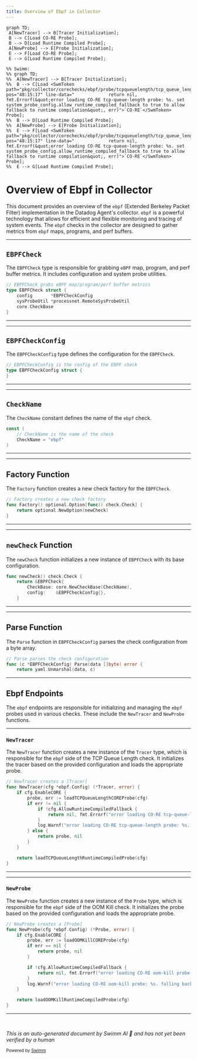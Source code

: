 ```yaml
---
title: Overview of Ebpf in Collector
---
```

```mermaid
graph TD;
 A[NewTracer] --> B[Tracer Initialization];
 B --> C[Load CO-RE Probe];
 B --> D[Load Runtime Compiled Probe];
 A[NewProbe] --> E[Probe Initialization];
 E --> F[Load CO-RE Probe];
 E --> G[Load Runtime Compiled Probe];

%% Swimm:
%% graph TD;
%%  A[NewTracer] --> B[Tracer Initialization];
%%  B --> C[Load <SwmToken path="pkg/collector/corechecks/ebpf/probe/tcpqueuelength/tcp_queue_length.go" pos="48:15:17" line-data="				return nil, fmt.Errorf(&quot;error loading CO-RE tcp-queue-length probe: %s. set system_probe_config.allow_runtime_compiled_fallback to true to allow fallback to runtime compilation&quot;, err)">`CO-RE`</SwmToken> Probe];
%%  B --> D[Load Runtime Compiled Probe];
%%  A[NewProbe] --> E[Probe Initialization];
%%  E --> F[Load <SwmToken path="pkg/collector/corechecks/ebpf/probe/tcpqueuelength/tcp_queue_length.go" pos="48:15:17" line-data="				return nil, fmt.Errorf(&quot;error loading CO-RE tcp-queue-length probe: %s. set system_probe_config.allow_runtime_compiled_fallback to true to allow fallback to runtime compilation&quot;, err)">`CO-RE`</SwmToken> Probe];
%%  E --> G[Load Runtime Compiled Probe];
```

# Overview of Ebpf in Collector

This document provides an overview of the <SwmToken path="pkg/collector/corechecks/ebpf/ebpf.go" pos="32:6:6" line-data="	CheckName = &quot;ebpf&quot;">`ebpf`</SwmToken> (Extended Berkeley Packet Filter) implementation in the Datadog Agent's collector. <SwmToken path="pkg/collector/corechecks/ebpf/ebpf.go" pos="32:6:6" line-data="	CheckName = &quot;ebpf&quot;">`ebpf`</SwmToken> is a powerful technology that allows for efficient and flexible monitoring and tracing of system events. The <SwmToken path="pkg/collector/corechecks/ebpf/ebpf.go" pos="32:6:6" line-data="	CheckName = &quot;ebpf&quot;">`ebpf`</SwmToken> checks in the collector are designed to gather metrics from <SwmToken path="pkg/collector/corechecks/ebpf/ebpf.go" pos="32:6:6" line-data="	CheckName = &quot;ebpf&quot;">`ebpf`</SwmToken> maps, programs, and perf buffers.

<SwmSnippet path="/pkg/collector/corechecks/ebpf/ebpf.go" line="39">

---

## <SwmToken path="pkg/collector/corechecks/ebpf/ebpf.go" pos="39:2:2" line-data="// EBPFCheck grabs eBPF map/program/perf buffer metrics">`EBPFCheck`</SwmToken>

The <SwmToken path="pkg/collector/corechecks/ebpf/ebpf.go" pos="39:2:2" line-data="// EBPFCheck grabs eBPF map/program/perf buffer metrics">`EBPFCheck`</SwmToken> type is responsible for grabbing <SwmToken path="pkg/collector/corechecks/ebpf/ebpf.go" pos="39:6:6" line-data="// EBPFCheck grabs eBPF map/program/perf buffer metrics">`eBPF`</SwmToken> map, program, and perf buffer metrics. It includes configuration and system probe utilities.

```go
// EBPFCheck grabs eBPF map/program/perf buffer metrics
type EBPFCheck struct {
	config       *EBPFCheckConfig
	sysProbeUtil *processnet.RemoteSysProbeUtil
	core.CheckBase
}
```

---

</SwmSnippet>

<SwmSnippet path="/pkg/collector/corechecks/ebpf/ebpf.go" line="35">

---

## <SwmToken path="pkg/collector/corechecks/ebpf/ebpf.go" pos="35:2:2" line-data="// EBPFCheckConfig is the config of the EBPF check">`EBPFCheckConfig`</SwmToken>

The <SwmToken path="pkg/collector/corechecks/ebpf/ebpf.go" pos="35:2:2" line-data="// EBPFCheckConfig is the config of the EBPF check">`EBPFCheckConfig`</SwmToken> type defines the configuration for the <SwmToken path="pkg/collector/corechecks/ebpf/ebpf.go" pos="39:2:2" line-data="// EBPFCheck grabs eBPF map/program/perf buffer metrics">`EBPFCheck`</SwmToken>.

```go
// EBPFCheckConfig is the config of the EBPF check
type EBPFCheckConfig struct {
}
```

---

</SwmSnippet>

<SwmSnippet path="/pkg/collector/corechecks/ebpf/ebpf.go" line="30">

---

## <SwmToken path="pkg/collector/corechecks/ebpf/ebpf.go" pos="31:3:3" line-data="	// CheckName is the name of the check">`CheckName`</SwmToken>

The <SwmToken path="pkg/collector/corechecks/ebpf/ebpf.go" pos="31:3:3" line-data="	// CheckName is the name of the check">`CheckName`</SwmToken> constant defines the name of the <SwmToken path="pkg/collector/corechecks/ebpf/ebpf.go" pos="32:6:6" line-data="	CheckName = &quot;ebpf&quot;">`ebpf`</SwmToken> check.

```go
const (
	// CheckName is the name of the check
	CheckName = "ebpf"
)
```

---

</SwmSnippet>

<SwmSnippet path="/pkg/collector/corechecks/ebpf/ebpf.go" line="46">

---

## Factory Function

The <SwmToken path="pkg/collector/corechecks/ebpf/ebpf.go" pos="46:2:2" line-data="// Factory creates a new check factory">`Factory`</SwmToken> function creates a new check factory for the <SwmToken path="pkg/collector/corechecks/ebpf/ebpf.go" pos="39:2:2" line-data="// EBPFCheck grabs eBPF map/program/perf buffer metrics">`EBPFCheck`</SwmToken>.

```go
// Factory creates a new check factory
func Factory() optional.Option[func() check.Check] {
	return optional.NewOption(newCheck)
}
```

---

</SwmSnippet>

<SwmSnippet path="/pkg/collector/corechecks/ebpf/ebpf.go" line="51">

---

## <SwmToken path="pkg/collector/corechecks/ebpf/ebpf.go" pos="51:2:2" line-data="func newCheck() check.Check {">`newCheck`</SwmToken> Function

The <SwmToken path="pkg/collector/corechecks/ebpf/ebpf.go" pos="51:2:2" line-data="func newCheck() check.Check {">`newCheck`</SwmToken> function initializes a new instance of <SwmToken path="pkg/collector/corechecks/ebpf/ebpf.go" pos="52:4:4" line-data="	return &amp;EBPFCheck{">`EBPFCheck`</SwmToken> with its base configuration.

```go
func newCheck() check.Check {
	return &EBPFCheck{
		CheckBase: core.NewCheckBase(CheckName),
		config:    &EBPFCheckConfig{},
	}
```

---

</SwmSnippet>

<SwmSnippet path="/pkg/collector/corechecks/ebpf/ebpf.go" line="58">

---

## Parse Function

The <SwmToken path="pkg/collector/corechecks/ebpf/ebpf.go" pos="58:2:2" line-data="// Parse parses the check configuration">`Parse`</SwmToken> function in <SwmToken path="pkg/collector/corechecks/ebpf/ebpf.go" pos="59:6:6" line-data="func (c *EBPFCheckConfig) Parse(data []byte) error {">`EBPFCheckConfig`</SwmToken> parses the check configuration from a byte array.

```go
// Parse parses the check configuration
func (c *EBPFCheckConfig) Parse(data []byte) error {
	return yaml.Unmarshal(data, c)
```

---

</SwmSnippet>

## Ebpf Endpoints

The <SwmToken path="pkg/collector/corechecks/ebpf/ebpf.go" pos="32:6:6" line-data="	CheckName = &quot;ebpf&quot;">`ebpf`</SwmToken> endpoints are responsible for initializing and managing the <SwmToken path="pkg/collector/corechecks/ebpf/ebpf.go" pos="32:6:6" line-data="	CheckName = &quot;ebpf&quot;">`ebpf`</SwmToken> probes used in various checks. These include the <SwmToken path="pkg/collector/corechecks/ebpf/probe/tcpqueuelength/tcp_queue_length.go" pos="42:2:2" line-data="// NewTracer creates a [Tracer]">`NewTracer`</SwmToken> and <SwmToken path="pkg/collector/corechecks/ebpf/probe/oomkill/oom_kill.go" pos="47:2:2" line-data="// NewProbe creates a [Probe]">`NewProbe`</SwmToken> functions.

<SwmSnippet path="/pkg/collector/corechecks/ebpf/probe/tcpqueuelength/tcp_queue_length.go" line="42">

---

### <SwmToken path="pkg/collector/corechecks/ebpf/probe/tcpqueuelength/tcp_queue_length.go" pos="42:2:2" line-data="// NewTracer creates a [Tracer]">`NewTracer`</SwmToken>

The <SwmToken path="pkg/collector/corechecks/ebpf/probe/tcpqueuelength/tcp_queue_length.go" pos="42:2:2" line-data="// NewTracer creates a [Tracer]">`NewTracer`</SwmToken> function creates a new instance of the <SwmToken path="pkg/collector/corechecks/ebpf/probe/tcpqueuelength/tcp_queue_length.go" pos="42:9:9" line-data="// NewTracer creates a [Tracer]">`Tracer`</SwmToken> type, which is responsible for the <SwmToken path="pkg/collector/corechecks/ebpf/probe/tcpqueuelength/tcp_queue_length.go" pos="43:7:7" line-data="func NewTracer(cfg *ebpf.Config) (*Tracer, error) {">`ebpf`</SwmToken> side of the TCP Queue Length check. It initializes the tracer based on the provided configuration and loads the appropriate probe.

```go
// NewTracer creates a [Tracer]
func NewTracer(cfg *ebpf.Config) (*Tracer, error) {
	if cfg.EnableCORE {
		probe, err := loadTCPQueueLengthCOREProbe(cfg)
		if err != nil {
			if !cfg.AllowRuntimeCompiledFallback {
				return nil, fmt.Errorf("error loading CO-RE tcp-queue-length probe: %s. set system_probe_config.allow_runtime_compiled_fallback to true to allow fallback to runtime compilation", err)
			}
			log.Warnf("error loading CO-RE tcp-queue-length probe: %s. falling back to runtime compiled probe", err)
		} else {
			return probe, nil
		}
	}

	return loadTCPQueueLengthRuntimeCompiledProbe(cfg)
}
```

---

</SwmSnippet>

<SwmSnippet path="/pkg/collector/corechecks/ebpf/probe/oomkill/oom_kill.go" line="47">

---

### <SwmToken path="pkg/collector/corechecks/ebpf/probe/oomkill/oom_kill.go" pos="47:2:2" line-data="// NewProbe creates a [Probe]">`NewProbe`</SwmToken>

The <SwmToken path="pkg/collector/corechecks/ebpf/probe/oomkill/oom_kill.go" pos="47:2:2" line-data="// NewProbe creates a [Probe]">`NewProbe`</SwmToken> function creates a new instance of the <SwmToken path="pkg/collector/corechecks/ebpf/probe/oomkill/oom_kill.go" pos="47:9:9" line-data="// NewProbe creates a [Probe]">`Probe`</SwmToken> type, which is responsible for the <SwmToken path="pkg/collector/corechecks/ebpf/probe/oomkill/oom_kill.go" pos="48:7:7" line-data="func NewProbe(cfg *ebpf.Config) (*Probe, error) {">`ebpf`</SwmToken> side of the OOM Kill check. It initializes the probe based on the provided configuration and loads the appropriate probe.

```go
// NewProbe creates a [Probe]
func NewProbe(cfg *ebpf.Config) (*Probe, error) {
	if cfg.EnableCORE {
		probe, err := loadOOMKillCOREProbe(cfg)
		if err == nil {
			return probe, nil
		}

		if !cfg.AllowRuntimeCompiledFallback {
			return nil, fmt.Errorf("error loading CO-RE oom-kill probe: %s. set system_probe_config.allow_runtime_compiled_fallback to true to allow fallback to runtime compilation", err)
		}
		log.Warnf("error loading CO-RE oom-kill probe: %s. falling back to runtime compiled probe", err)
	}

	return loadOOMKillRuntimeCompiledProbe(cfg)
}
```

---

</SwmSnippet>

&nbsp;

*This is an auto-generated document by Swimm AI 🌊 and has not yet been verified by a human*

<SwmMeta version="3.0.0" repo-id="Z2l0aHViJTNBJTNBZGF0YWRvZy1hZ2VudCUzQSUzQVN3aW1tLURlbW8=" repo-name="datadog-agent"><sup>Powered by [Swimm](/)</sup></SwmMeta>

